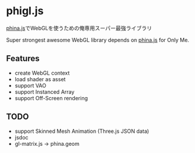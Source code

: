 # phigl.js

[phina.js](https://github.com/phi-jp/phina.js)でWebGLを使うための俺専用スーパー最強ライブラリ

Super strongest awesome WebGL library depends on [phina.js](https://github.com/phi-jp/phina.js) for Only Me.

## Features

* create WebGL context
* load shader as asset
* support VAO
* support Instanced Array
* support Off-Screen rendering

## TODO

* support Skinned Mesh Animation (Three.js JSON data)
* jsdoc
* gl-matrix.js -> phina.geom
